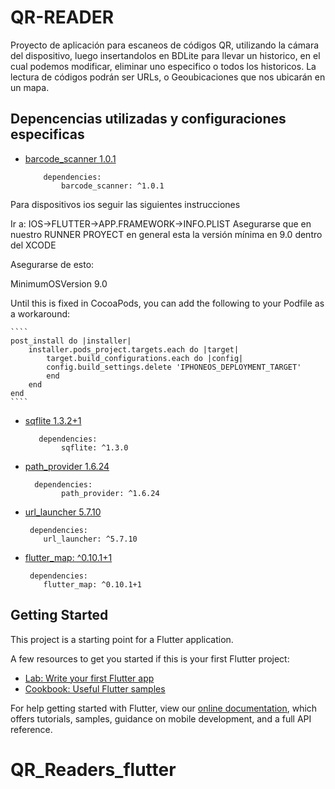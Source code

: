 # QR-READER

Proyecto de aplicación para escaneos de códigos QR, utilizando la cámara del dispositivo,
luego insertandolos en BDLite para llevar un historico, en el cual podemos modificar, eliminar uno
especifico o todos los historicos.
La lectura de códigos podrán ser URLs, o Geoubicaciones que nos ubicarán en un mapa.


## Depencencias utilizadas y configuraciones especificas

- [barcode_scanner 1.0.1](https://pub.dev/packages/barcode_scanner)

    ````
        dependencies:
            barcode_scanner: ^1.0.1
    ````

Para dispositivos ios seguir las siguientes instrucciones

Ir a: IOS->FLUTTER->APP.FRAMEWORK->INFO.PLIST
Asegurarse que en nuestro RUNNER PROYECT en general esta la versión mínima en 9.0 dentro del XCODE

Asegurarse de esto:

<key>MinimumOSVersion</key>
<string>9.0</string>  

Until this is fixed in CocoaPods, you can add the following to your Podfile as a workaround:

    ````
    post_install do |installer|
        installer.pods_project.targets.each do |target|
            target.build_configurations.each do |config|
            config.build_settings.delete 'IPHONEOS_DEPLOYMENT_TARGET'
            end
        end
    end
    ````

- [sqflite 1.3.2+1](https://pub.dev/packages/sqflite)

    ````
       dependencies:
            sqflite: ^1.3.0
    ````

- [path_provider 1.6.24](https://pub.dev/packages/path_provider)

    ````
      dependencies:
            path_provider: ^1.6.24
    ````

- [url_launcher 5.7.10](https://pub.dev/packages/url_launcher)

    ````
     dependencies:
        url_launcher: ^5.7.10
    ````

- [flutter_map: ^0.10.1+1](https://pub.dev/packages/flutter_map)

    ````
     dependencies:
        flutter_map: ^0.10.1+1
    ````
    

## Getting Started

This project is a starting point for a Flutter application.

A few resources to get you started if this is your first Flutter project:

- [Lab: Write your first Flutter app](https://flutter.dev/docs/get-started/codelab)
- [Cookbook: Useful Flutter samples](https://flutter.dev/docs/cookbook)

For help getting started with Flutter, view our
[online documentation](https://flutter.dev/docs), which offers tutorials,
samples, guidance on mobile development, and a full API reference.

# QR_Readers_flutter
